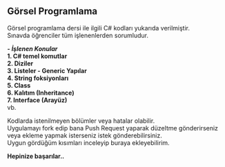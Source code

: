 ## Görsel Programlama

Görsel programlama dersi ile ilgili C# kodları yukarıda verilmiştir.</br>
Sınavda öğrenciler tüm işlenenlerden sorumludur.</br>

**- _İşlenen Konular_**</br>
**1. C# temel komutlar**</br>
**2. Diziler**</br>
**3. Listeler - Generic Yapılar**</br>
**4. String foksiyonları**</br>
**5. Class**</br>
**6. Kalıtım (Inheritance)**</br>
**7. Interface (Arayüz)**</br>
vb.

Kodlarda istenilmeyen bölümler veya hatalar olabilir.</br>
Uygulamayı fork edip bana Push Request yaparak düzeltme gönderirseniz veya ekleme yapmak isterseniz istek gönderebilirsiniz.</br>
Uygun gördüğüm kısımları inceleyip buraya ekleyebilirim.</br>

**Hepinize başarılar..**

